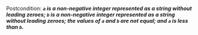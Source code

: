 Postcondition: ***`a` is a non-negative integer represented as a string without leading zeroes; `b` is a non-negative integer represented as a string without leading zeroes; the values of `a` and `b` are not equal; and `a` is less than `b`.***